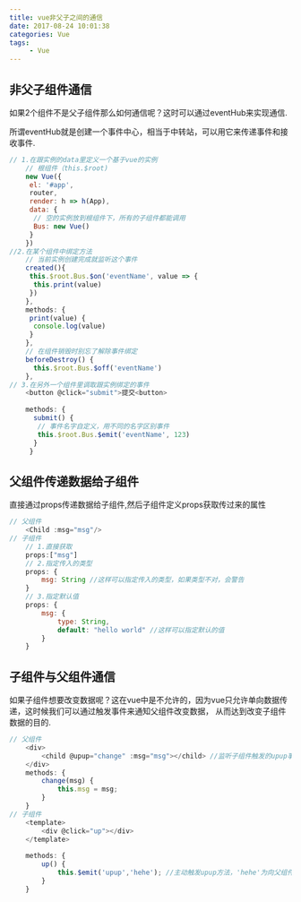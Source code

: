 ```yaml
---
title: vue非父子之间的通信
date: 2017-08-24 10:01:38
categories: Vue
tags:
     - Vue
---
```


## 非父子组件通信

如果2个组件不是父子组件那么如何通信呢？这时可以通过eventHub来实现通信. 

所谓eventHub就是创建一个事件中心，相当于中转站，可以用它来传递事件和接收事件.

```javascript 1.8
// 1.在跟实例的data里定义一个基于vue的实例
    // 根组件（this.$root)
    new Vue({
     el: '#app',
     router,
     render: h => h(App),
     data: {
      // 空的实例放到根组件下，所有的子组件都能调用
      Bus: new Vue()
     }
    })
//2.在某个组件中绑定方法
    // 当前实例创建完成就监听这个事件
    created(){
     this.$root.Bus.$on('eventName', value => {
      this.print(value)
     })
    },
    methods: {
     print(value) {
      console.log(value)
     }
    },
    // 在组件销毁时别忘了解除事件绑定
    beforeDestroy() {
      this.$root.Bus.$off('eventName')
    },
// 3.在另外一个组件里调取跟实例绑定的事件
    <button @click="submit">提交<button>
     
    methods: {
      submit() {
       // 事件名字自定义，用不同的名字区别事件
       this.$root.Bus.$emit('eventName', 123)
      }
     }

```

## 父组件传递数据给子组件

直接通过props传递数据给子组件,然后子组件定义props获取传过来的属性

```javascript 1.8
// 父组件
    <Child :msg="msg"/>
// 子组件
    // 1.直接获取
    props:["msg"]
    // 2.指定传入的类型
    props: {
        msg: String //这样可以指定传入的类型，如果类型不对，会警告
    }
    // 3.指定默认值
    props: {
        msg: {
            type: String,
            default: "hello world" //这样可以指定默认的值
        }
    }
```

## 子组件与父组件通信

如果子组件想要改变数据呢？这在vue中是不允许的，因为vue只允许单向数据传递，这时候我们可以通过触发事件来通知父组件改变数据，
从而达到改变子组件数据的目的.

```javascript 1.8
// 父组件
    <div>
        <child @upup="change" :msg="msg"></child> //监听子组件触发的upup事件,然后调用change方法
    </div>
    methods: {
        change(msg) {
            this.msg = msg;
        }
    }
// 子组件
    <template>
        <div @click="up"></div>
    </template>
    
    methods: {
        up() {
            this.$emit('upup','hehe'); //主动触发upup方法，'hehe'为向父组件传递的数据
        }
    }
```
